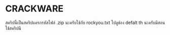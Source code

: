 # CRACKWARE
สคริปนี้เป็นสคริปแครกรหัสไฟล์ .zip นะครับใช้กับ rockyou.txt ไปดูช่อง defalt th นะครับมีสอนใช้สคริปนี
